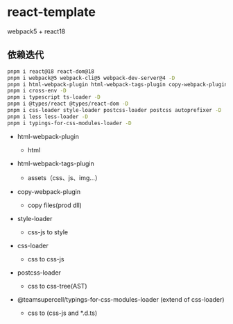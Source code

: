 # react-template

webpack5 + react18

## 依赖迭代

```bash
pnpm i react@18 react-dom@18
pnpm i webpack@5 webpack-cli@5 webpack-dev-server@4 -D
pnpm i html-webpack-plugin html-webpack-tags-plugin copy-webpack-plugin -D
pnpm i cross-env -D
pnpm i typescript ts-loader -D
pnpm i @types/react @types/react-dom -D
pnpm i css-loader style-loader postcss-loader postcss autoprefixer -D
pnpm i less less-loader -D
pnpm i typings-for-css-modules-loader -D
```

+ html-webpack-plugin
  + html
+ html-webpack-tags-plugin
  + assets（css、js、img...）
+ copy-webpack-plugin
  + copy files(prod dll)

+ style-loader
  + css-js to style
+ css-loader
  + css to css-js
+ postcss-loader
  + css to css-tree(AST)
+ @teamsupercell/typings-for-css-modules-loader (extend of css-loader)
  + css to (css-js and *.d.ts)